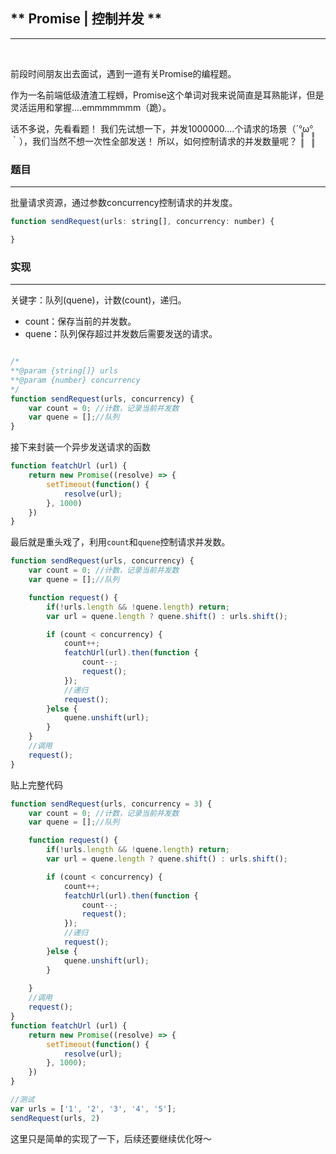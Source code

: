 ## ** Promise | 控制并发 ** ##
----------

&nbsp;

前段时间朋友出去面试，遇到一道有关Promise的编程题。

作为一名前端低级渣渣工程蛳，Promise这个单词对我来说简直是耳熟能详，但是灵活运用和掌握....emmmmmmm（跪）。

话不多说，先看看题！
我们先试想一下，并发1000000....个请求的场景（´°̥̥̥̥̥̥̥̥ω°̥̥̥̥̥̥̥̥｀），我们当然不想一次性全部发送！
所以，如何控制请求的并发数量呢？

### 题目 ###
----------
批量请求资源，通过参数concurrency控制请求的并发度。

```js
function sendRequest(urls: string[], concurrency: number) {

}
```

### 实现 ###
----------

关键字：队列(quene)，计数(count)，递归。

- count：保存当前的并发数。
- quene：队列保存超过并发数后需要发送的请求。

```js

/*
**@param {string[]} urls
**@param {number} concurrency
*/
function sendRequest(urls, concurrency) {
    var count = 0; //计数，记录当前并发数
    var quene = [];//队列
}
```


接下来封装一个异步发送请求的函数

```js
function featchUrl (url) {
    return new Promise((resolve) => {
        setTimeout(function() {
            resolve(url);
        }, 1000)
    })
}
```

最后就是重头戏了，利用`count`和`quene`控制请求并发数。

```js
function sendRequest(urls, concurrency) {
    var count = 0; //计数，记录当前并发数
    var quene = [];//队列

    function request() {
        if(!urls.length && !quene.length) return;
        var url = quene.length ? quene.shift() : urls.shift();

        if (count < concurrency) {
            count++;
            featchUrl(url).then(function {
                count--;
                request(); 
            });
            //递归
            request(); 
        }else {
            quene.unshift(url);
        }
    }
    //调用
    request();
}
```


贴上完整代码

```js
function sendRequest(urls, concurrency = 3) {
    var count = 0; //计数，记录当前并发数
    var quene = [];//队列

    function request() {
        if(!urls.length && !quene.length) return;
        var url = quene.length ? quene.shift() : urls.shift();

        if (count < concurrency) {
            count++;
            featchUrl(url).then(function {
                count--;
                request(); 
            });
            //递归
            request(); 
        }else {
            quene.unshift(url);
        }
        
    }
    //调用
    request();
}
function featchUrl (url) {
    return new Promise((resolve) => {
        setTimeout(function() {
            resolve(url);
        }, 1000);
    })
}

//测试
var urls = ['1', '2', '3', '4', '5'];
sendRequest(urls, 2)
```

这里只是简单的实现了一下，后续还要继续优化呀～